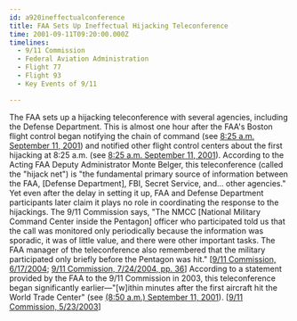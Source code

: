 ```yaml
---
id: a920ineffectualconference
title: FAA Sets Up Ineffectual Hijacking Teleconference
time: 2001-09-11T09:20:00.000Z
timelines:
  - 9/11 Commission
  - Federal Aviation Administration
  - Flight 77
  - Flight 93
  - Key Events of 9/11

---
```


The FAA sets up a hijacking teleconference with several agencies, including the Defense Department. This is almost one hour after the FAA's Boston flight control began notifying the chain of command (see [8:25 a.m. September 11, 2001](/timeline/#a825bostonnotifies)) and notified other flight control centers about the first hijacking at 8:25 a.m. (see [8:25 a.m. September 11, 2001](/timeline/#a825othercenters)). According to the Acting FAA Deputy Administrator Monte Belger, this teleconference (called the "hijack net") is "the fundamental primary source of information between the FAA, [Defense Department], FBI, Secret Service, and… other agencies." Yet even after the delay in setting it up, FAA and Defense Department participants later claim it plays no role in coordinating the response to the hijackings. The 9/11 Commission says, "The NMCC [National Military Command Center inside the Pentagon] officer who participated told us that the call was monitored only periodically because the information was sporadic, it was of little value, and there were other important tasks. The FAA manager of the teleconference also remembered that the military participated only briefly before the Pentagon was hit." [[9/11 Commission, 6/17/2004][1]; [9/11 Commission, 7/24/2004, pp. 36][2]] According to a statement provided by the FAA to the 9/11 Commission in 2003, this teleconference began significantly earlier—"[w]ithin minutes after the first aircraft hit the World Trade Center" (see [(8:50 a.m.) September 11, 2001](#a850phonebridges)). [[9/11 Commission, 5/23/2003][3]]

[1]: https://www.9-11commission.gov/archive/hearing12/9-11Commission_Hearing_2004-06-17.htm
[2]: https://web.archive.org/web/20041020144854/http://www.decloah.com/mirrors/9-11/911_Report.txt
[3]: https://www.9-11commission.gov/archive/hearing2/9-11Commission_Hearing_2003-05-23.htm
